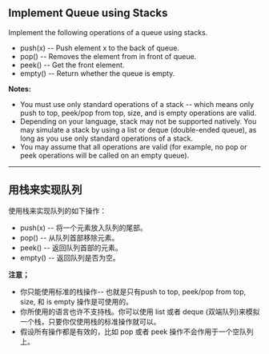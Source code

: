 ## Implement Queue using Stacks

Implement the following operations of a queue using stacks.

- push(x) -- Push element x to the back of queue.
- pop() -- Removes the element from in front of queue.
- peek() -- Get the front element.
- empty() -- Return whether the queue is empty.

**Notes:**

- You must use only standard operations of a stack -- which means only push to top, peek/pop from top, size, and is empty operations are valid.
- Depending on your language, stack may not be supported natively. You may simulate a stack by using a list or deque (double-ended queue), as long as you use only standard operations of a stack.
- You may assume that all operations are valid (for example, no pop or peek operations will be called on an empty queue).

---

## 用栈来实现队列

使用栈来实现队列的如下操作：

- push(x) -- 将一个元素放入队列的尾部。
- pop() -- 从队列首部移除元素。
- peek() -- 返回队列首部的元素。
- empty() -- 返回队列是否为空。

**注意；**

- 你只能使用标准的栈操作-- 也就是只有push to top, peek/pop from top, size, 和 is empty 操作是可使用的。
- 你所使用的语言也许不支持栈。你可以使用 list 或者 deque (双端队列)来模拟一个栈，只要你仅使用栈的标准操作就可以。
- 假设所有操作都是有效的，比如 pop 或者 peek 操作不会作用于一个空队列上。
